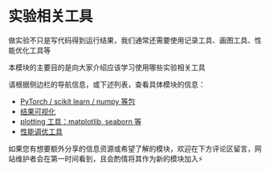# 实验相关工具

做实验不只是写代码得到运行结果，我们通常还需要使用记录工具、画图工具、性能优化工具等

本模块的主要目的是向大家介绍应该学习使用哪些实验相关工具

请根据侧边栏的导航信息，或下述列表，查看具体模块的信息：

- [PyTorch / scikit learn / numpy 等包](/experiment/experiment_tools/packages/)
- [结果可视化](/experiment/experiment_tools/visualization)
- [plotting 工具：matplotlib, seaborn 等](/experiment/experiment_tools/plotting_tools)
- [性能调优工具](/experiment/experiment_tools/perf_tun_tools)

如果您有想要额外分享的信息资源或希望了解的模块，欢迎在下方评论区留言，网站维护者会在第一时间看到，且会酌情将其作为新的模块加入⚡️